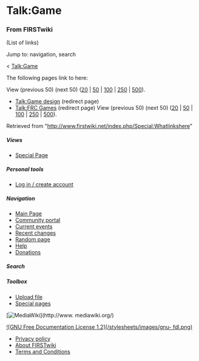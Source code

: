 # Talk:Game

### From FIRSTwiki

(List of links)

Jump to: navigation, search

&lt; [Talk:Game](/index.php?title=Talk:Game&redirect=no "Talk:Game" )  

The following pages link to here:

View (previous 50) (next 50)
([20](/index.php?title=Special:Whatlinkshere/Talk:Game&limit=20&from=0
"Special:Whatlinkshere/Talk:Game" ) |
[50](/index.php?title=Special:Whatlinkshere/Talk:Game&limit=50&from=0
"Special:Whatlinkshere/Talk:Game" ) |
[100](/index.php?title=Special:Whatlinkshere/Talk:Game&limit=100&from=0
"Special:Whatlinkshere/Talk:Game" ) |
[250](/index.php?title=Special:Whatlinkshere/Talk:Game&limit=250&from=0
"Special:Whatlinkshere/Talk:Game" ) |
[500](/index.php?title=Special:Whatlinkshere/Talk:Game&limit=500&from=0
"Special:Whatlinkshere/Talk:Game" )).

  * [Talk:Game design](/index.php?title=Talk:Game_design&redirect=no "Talk:Game design" ) (redirect page) 
  * [Talk:FRC Games](/index.php?title=Talk:FRC_Games&redirect=no "Talk:FRC Games" ) (redirect page) 
View (previous 50) (next 50)
([20](/index.php?title=Special:Whatlinkshere/Talk:Game&limit=20&from=0
"Special:Whatlinkshere/Talk:Game" ) |
[50](/index.php?title=Special:Whatlinkshere/Talk:Game&limit=50&from=0
"Special:Whatlinkshere/Talk:Game" ) |
[100](/index.php?title=Special:Whatlinkshere/Talk:Game&limit=100&from=0
"Special:Whatlinkshere/Talk:Game" ) |
[250](/index.php?title=Special:Whatlinkshere/Talk:Game&limit=250&from=0
"Special:Whatlinkshere/Talk:Game" ) |
[500](/index.php?title=Special:Whatlinkshere/Talk:Game&limit=500&from=0
"Special:Whatlinkshere/Talk:Game" )).

Retrieved from "<http://www.firstwiki.net/index.php/Special:Whatlinkshere>"

##### Views

  * [Special Page](/index.php/Special:Whatlinkshere/Talk:Game)

##### Personal tools

  * [Log in / create account](/index.php?title=Special:Userlogin&returnto=Special:Whatlinkshere)

[](/index.php/Main_Page "Main Page" )

##### Navigation

  * [Main Page](/index.php/Main_Page)
  * [Community portal](/index.php/FIRSTwiki:Community_portal)
  * [Current events](/index.php/Current_events)
  * [Recent changes](/index.php/Special:Recentchanges)
  * [Random page](/index.php/Special:Random)
  * [Help](/index.php/Help:Contents)
  * [Donations](/index.php/FIRSTwiki:Site_support)

##### Search



##### Toolbox

  * [Upload file](/index.php/Special:Upload)
  * [Special pages](/index.php/Special:Specialpages)

[![MediaWiki](/skins/common/images/poweredby_mediawiki_88x31.png)](http://www.
mediawiki.org/)

[![GNU Free Documentation License 1.2](/stylesheets/images/gnu-
fdl.png)](http://www.gnu.org/copyleft/fdl.html)

  * [Privacy policy](/index.php/FIRSTwiki:Privacy_policy "FIRSTwiki:Privacy policy" )
  * [About FIRSTwiki](/index.php/FIRSTwiki:About "FIRSTwiki:About" )
  * [Terms and Conditions](/index.php/FIRSTwiki:Terms_and_conditions "FIRSTwiki:Terms and conditions" )

